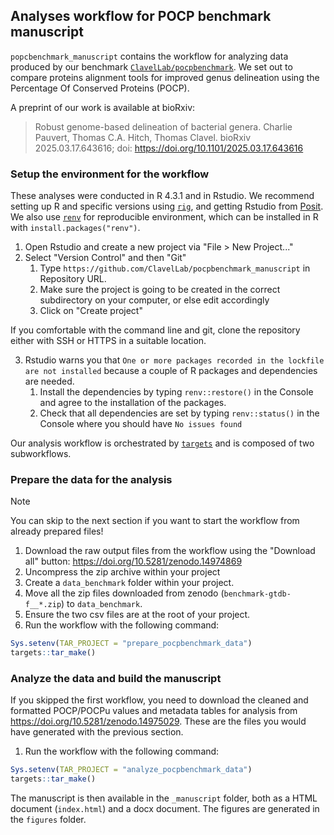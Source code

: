 ## Analyses workflow for POCP benchmark manuscript

`popcbenchmark_manuscript` contains the workflow for analyzing data produced by our benchmark [`ClavelLab/pocpbenchmark`](https://github.com/ClavelLab/pocpbenchmark). We set out to compare proteins alignment tools for improved genus delineation using the Percentage Of Conserved Proteins (POCP).

A preprint of our work is available at bioRxiv: 
> Robust genome-based delineation of bacterial genera.
> Charlie Pauvert, Thomas C.A. Hitch, Thomas Clavel.
> bioRxiv 2025.03.17.643616; doi: https://doi.org/10.1101/2025.03.17.643616 



### Setup the environment for the workflow

These analyses were conducted in R 4.3.1 and in Rstudio. We recommend setting up R and specific versions using [`rig`](https://github.com/r-lib/rig#id-features), and getting Rstudio from [Posit](https://posit.co/download/rstudio-desktop/). We also use [`renv`](https://rstudio.github.io/renv) for reproducible environment, which can be installed in R with `install.packages("renv")`.


1. Open Rstudio and create a new project via "File > New Project..."
2. Select "Version Control" and then "Git"
	1. Type `https://github.com/ClavelLab/pocpbenchmark_manuscript` in Repository URL.
	2. Make sure the project is going to be created in the correct subdirectory on your computer, or else edit accordingly
	3. Click on "Create project"

If you comfortable with the command line and git, clone the repository either with SSH or HTTPS in a suitable location.

3. Rstudio warns you that `One or more packages recorded in the lockfile are not installed` because a couple of R packages and dependencies are needed.
	1. Install the dependencies by typing `renv::restore()` in the Console and agree to the installation of the packages.
	2. Check that all dependencies are set by typing `renv::status()` in the Console where you should have `No issues found`


Our analysis workflow is orchestrated by [`targets`](https://docs.ropensci.org/targets/) and is composed of two subworkflows.

### Prepare the data for the analysis

> [!NOTE]
> You can skip to the next section if you want to start the workflow from already prepared files!


1. Download the raw output files from the workflow using the "Download all" button: <https://doi.org/10.5281/zenodo.14974869>
2. Uncompress the zip archive within your project
3. Create a `data_benchmark` folder within your project.
4. Move all the zip files downloaded from zenodo (`benchmark-gtdb-f__*.zip`) to `data_benchmark`.
5. Ensure the two csv files are at the root of your project.
6. Run the workflow with the following command:

```r
Sys.setenv(TAR_PROJECT = "prepare_pocpbenchmark_data")
targets::tar_make()
```

### Analyze the data and build the manuscript

If you skipped the first workflow, you need to download the cleaned and formatted POCP/POCPu values and metadata tables for analysis from <https://doi.org/10.5281/zenodo.14975029>. These are the files you would have generated with the previous section.

1. Run the workflow with the following command:

```r
Sys.setenv(TAR_PROJECT = "analyze_pocpbenchmark_data")
targets::tar_make()
```

The manuscript is then available in the `_manuscript` folder, both as a HTML document (`index.html`) and a docx document. The figures are generated in the `figures` folder.
